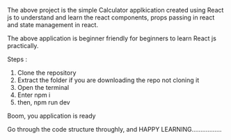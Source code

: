 The above project is the simple Calculator applkication created using React js to understand and learn the react components, props passing in react and state management in react. 

The above application is beginner friendly for beginners to learn React js practically.

Steps :
1. Clone the repository
2. Extract the folder if you are downloading the repo not cloning it
3. Open the terminal
4. Enter npm i
5. then, npm run dev

Boom, you application is ready

Go through the code structure throughly, and HAPPY LEARNING.................